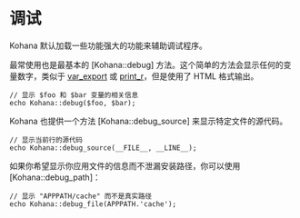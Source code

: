 # 调试

Kohana 默认加载一些功能强大的功能来辅助调试程序。

最常使用也是最基本的 [Kohana::debug] 方法。这个简单的方法会显示任何的变量数字，类似于 [var_export](http://php.net/var_export) 或 [print_r](http://php.net/print_r)，但是使用了 HTML 格式输出。

~~~
// 显示 $foo 和 $bar 变量的相关信息
echo Kohana::debug($foo, $bar);
~~~

Kohana 也提供一个方法 [Kohana::debug_source] 来显示特定文件的源代码。

~~~
// 显示当前行的源代码
echo Kohana::debug_source(__FILE__, __LINE__);
~~~

如果你希望显示你应用文件的信息而不泄漏安装路径，你可以使用[Kohana::debug_path]：

~~~
// 显示 "APPPATH/cache" 而不是真实路径
echo Kohana::debug_file(APPPATH.'cache');
~~~
